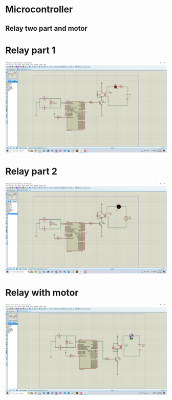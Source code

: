 # Microcontroller
## Relay two part and motor

# Relay part 1

![](img/7.1.png)

# Relay part 2

![](img/7.2.png)

# Relay with motor

![](img/7.3.png)
